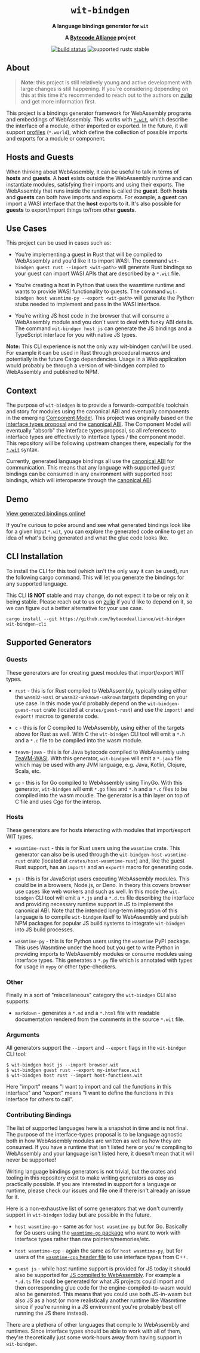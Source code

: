 <div align="center">
  <h1><code>wit-bindgen</code></h1>

  <p>
    <strong>A language bindings generator for <code>wit</code></strong>
  </p>

  <strong>A <a href="https://bytecodealliance.org/">Bytecode Alliance</a> project</strong>

  <p>
    <a href="https://github.com/bytecodealliance/wit-bindgen/actions?query=workflow%3ACI"><img src="https://github.com/bytecodealliance/wit-bindgen/workflows/CI/badge.svg" alt="build status" /></a>
    <img src="https://img.shields.io/badge/rustc-stable+-green.svg" alt="supported rustc stable" />
  </p>
</div>

## About

> **Note**: this project is still relatively young and active development with
> large changes is still happening. If you're considering depending on this at
> this time it's recommended to reach out to the authors on [zulip] and get more
> information first.

[zulip]: https://bytecodealliance.zulipchat.com/

This project is a bindings generator framework for WebAssembly programs and
embeddings of WebAssembly. This works with [`*.wit`](https://github.com/WebAssembly/component-model/blob/main/design/mvp/WIT.md), which describe the
interface of a module, either imported or exported. In the future, it will support [profiles](https://github.com/WebAssembly/component-model/pull/83) (`*.world`), which define the collection of possible imports and exports for a module or component.

## Hosts and Guests

When thinking about WebAssembly, it can be useful to talk in terms of **hosts** and **guests**. A **host** exists outside the WebAssembly runtime and can instantiate modules, satisfying their imports and using their exports. The WebAssembly that runs inside the runtime is called the **guest**. Both **hosts** and **guests** can both have imports and exports. For example, a **guest** can import a WASI interface that the **host** exports to it. It's also possible for **guests** to export/import things to/from other **guests**.

## Use Cases

This project can be used in cases such as:

* You're implementing a guest in Rust that will be compiled to WebAssembly and you'd like it to import WASI. The command `wit-bindgen guest rust --import <wit-path>` will generate Rust bindings so your guest can import WASI APIs that are described by a `*.wit` file.

* You're creating a host in Python that uses the wasmtime runtime and wants to provide WASI functionality to guests. The command `wit-bindgen host wasmtime-py --export <wit-path>` will generate the Python stubs needed to implement and pass in the WASI interface.

* You're writing JS host code in the browser that will consume a WebAssembly module and you don't want to deal with funky ABI details. The command `wit-bindgen host js` can generate the JS bindings and a TypeScript interface for you with native JS types.

**Note:** This CLI experience is not the only way wit-bindgen can/will be used. For example it can be used in Rust through procedural macros and potentially in the future Cargo dependencies. Usage in a Web application would probably be through a version of wit-bindgen compiled to WebAssembly and published to NPM.

## Context
The purpose of `wit-bindgen` is to provide a forwards-compatible toolchain and story for modules using the canonical ABI and eventually components in the emerging [Component Model](https://github.com/WebAssembly/component-model). This project was originally based on the [interface types
proposal](https://github.com/webassembly/interface-types) and the [canonical ABI]. The Component Model will eventually "absorb" the interface types proposal, so all references to interface types are effectively to interface types / the component model. This repository will be following upstream changes there, especially for the [`*.wit`](https://github.com/WebAssembly/component-model/blob/main/design/mvp/WIT.md) syntax.

Currently, generated language bindings all use the [canonical ABI] for communication. This means that any language with supported guest bindings can be consumed in any environment with supported host bindings, which will interoperate through the [canonical ABI].

[canonical ABI]: https://github.com/WebAssembly/interface-types/pull/132

## Demo

[View generated bindings
online!](https://bytecodealliance.github.io/wit-bindgen/)

If you're curious to poke around and see what generated bindings look like for a
given input `*.wit`, you can explore the generated code online to get an idea
of what's being generated and what the glue code looks like.

## CLI Installation

To install the CLI for this tool (which isn't the only way it can be used), run the following cargo command. This will let you generate the bindings for any supported language.

This CLI **IS NOT** stable and may change, do not expect it to be or rely on it being stable. Please reach out to us on [zulip] if you'd like to depend on it, so we can figure out a better alternative for your use case.

```
cargo install --git https://github.com/bytecodealliance/wit-bindgen wit-bindgen-cli
```

## Supported Generators



### Guests

These generators are for creating guest modules that import/export WIT types.

* `rust` - this is for Rust compiled to WebAssembly, typically using either
  the `wasm32-wasi` or `wasm32-unknown-unknown` targets depending on your use
  case. In this mode you'd probably depend on the `wit-bindgen-guest-rust` crate
  (located at `crates/guest-rust`) and use the `import!` and `export!` macros to
  generate code.

* `c` - this is for C compiled to WebAssembly, using either of the targets above
  for Rust as well. With C the `wit-bindgen` CLI tool will emit a `*.h` and a
  `*.c` file to be compiled into the wasm module.

* `teavm-java` - this is for Java bytecode compiled to WebAssembly using
  [TeaVM-WASI](https://github.com/fermyon/teavm-wasi).  With this generator,
  `wit-bindgen` will emit a `*.java` file which may be used with any JVM
  language, e.g. Java, Kotlin, Clojure, Scala, etc.

* `go` - this is for Go compiled to WebAssembly using TinyGo. With this generator,
  `wit-bindgen` will emit `*.go` files and `*.h` and a `*.c` files  to be compiled
  into the wasm moudle. The generator is a thin layer on top of C file and uses 
  Cgo for the interop. 

### Hosts

These generators are for hosts interacting with modules that import/export WIT types.

* `wasmtime-rust` - this is for Rust users using the `wasmtime` crate. This generator
  can also be is used through the `wit-bindgen-host-wasmtime-rust` crate (located at
  `crates/host-wasmtime-rust`) and, like the guest Rust support, has an
  `import!` and an `export!` macro for generating code.

* `js` - this is for JavaScript users executing WebAssembly modules. This could
  be in a browsers, Node.js, or Deno. In theory this covers browser use cases
  like web workers and such as well. In this mode the `wit-bindgen` CLI tool
  will emit a `*.js` and a `*.d.ts` file describing the interface and providing
  necessary runtime support in JS to implement the canonical ABI. Note that the
  intended long-term integration of this language is to compile `wit-bindgen`
  itself to WebAssembly and publish NPM packages for popular JS build systems to
  integrate `wit-bindgen` into JS build processes.

* `wasmtime-py` - this is for Python users using the `wasmtime` PyPI package.
  This uses Wasmtime under the hood but you get to write Python in providing
  imports to WebAssembly modules or consume modules using interface types. This
  generates a `*.py` file which is annotated with types for usage in `mypy` or
  other type-checkers.

### Other

Finally in a sort of "miscellaneous" category the `wit-bindgen` CLI also
supports:

* `markdown` - generates a `*.md` and a `*.html` file with readable
  documentation rendered from the comments in the source `*.wit` file.

### Arguments
All generators support the `--import` and `--export` flags in the `wit-bindgen`
CLI tool:

```
$ wit-bindgen host js --import browser.wit
$ wit-bindgen guest rust --export my-interface.wit
$ wit-bindgen host rust --import host-functions.wit
```

Here "import" means "I want to import and call the functions in this interface"
and "export" means "I want to define the functions in this interface for others
to call".


### Contributing Bindings

The list of supported languages here is a snapshot in time and is not
final. The purpose of the interface-types proposal is to be language agnostic
both in how WebAssembly modules are written as well as how they are consumed. If
you have a runtime that isn't listed here or you're compiling to WebAssembly and
your language isn't listed here, it doesn't mean that it will never be
supported!

Writing language bindings generators is not trivial, but the crates and tooling in this repository exist to make writing generators as easy as practically possible. If you are interested in support for a language or runtime, please check our issues and file one if there isn't already an issue for it.

Here is a non-exhaustive list of some generators that we don't currently support in `wit-bindgen` today but are possible in the future.

* `host wasmtime-go` - same as for `host wasmtime-py` but for Go.
  Basically for Go users using the [`wasmtime-go` package](https://github.com/bytecodealliance/wasmtime-go) who want to work with interface types rather than raw pointers/memories/etc.

* `host wasmtime-cpp` - again the same as for `host wasmtime-py`, but for users of the
  [`wasmtime-cpp` header file](https://github.com/alexcrichton/wasmtime-cpp) to
  use interface types from C++.

* `guest js` - while host runtime support is provided for JS today it should also be
  supported for [JS compiled to WebAssembly](https://bytecodealliance.org/articles/making-javascript-run-fast-on-webassembly).
  For example a `*.d.ts` file could be generated for what JS projects could
  import and then corresponding glue code for the engine-compiled-to-wasm would
  also be generated. This means that you could use both JS-in-wasm but also JS
  as a host (or more realistically another runtime like Wasmtime since if you're
  running in a JS environment you're probably best off running the JS there
  instead).

There are a plethora of other languages that compile to WebAssembly and runtimes. Since interface types should be able to work with all of them, they're theoretically just some work-hours away from having support in `wit-bindgen`.

